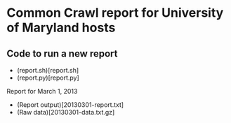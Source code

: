 Common Crawl report for University of Maryland hosts
====================================================

Code to run a new report
------------------------
* (report.sh)[report.sh]
* (report.py)[report.py]

Report for March 1, 2013
* (Report output)[20130301-report.txt]
* (Raw data)[20130301-data.txt.gz]
